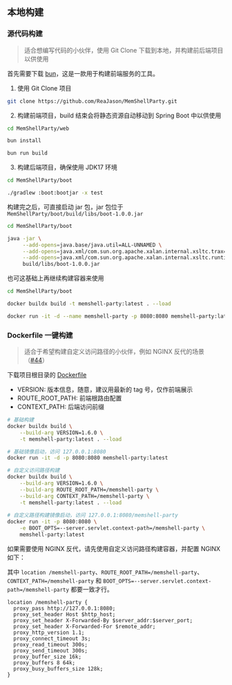 ## 本地构建

### 源代码构建

> 适合想编写代码的小伙伴，使用 Git Clone 下载到本地，并构建前后端项目以供使用

首先需要下载 [bun](https://bun.sh/)，这是一款用于构建前端服务的工具。

1. 使用 Git Clone 项目

```bash
git clone https://github.com/ReaJason/MemShellParty.git
```

2. 构建前端项目，build 结束会将静态资源自动移动到 Spring Boot 中以供使用

```bash
cd MemShellParty/web

bun install

bun run build
```

3. 构建后端项目，确保使用 JDK17 环境

```bash
cd MemShellParty/boot

./gradlew :boot:bootjar -x test
```

构建完之后，可直接启动 jar 包，jar 包位于 `MemShellParty/boot/build/libs/boot-1.0.0.jar`

```bash
cd MemShellParty/boot

java -jar \
     --add-opens=java.base/java.util=ALL-UNNAMED \
     --add-opens=java.xml/com.sun.org.apache.xalan.internal.xsltc.trax=ALL-UNNAMED \
     --add-opens=java.xml/com.sun.org.apache.xalan.internal.xsltc.runtime=ALL-UNNAMED \
     build/libs/boot-1.0.0.jar
```

也可这基础上再继续构建容器来使用

```bash
cd MemShellParty/boot

docker buildx build -t memshell-party:latest . --load

docker run -it -d --name memshell-party -p 8080:8080 memshell-party:latest
```

### Dockerfile 一键构建

> 适合于希望构建自定义访问路径的小伙伴，例如 NGINX 反代的场景（[#44](https://github.com/ReaJason/MemShellParty/issues/44)）

下载项目根目录的 [Dockerfile](./Dockerfile)

- VERSION: 版本信息，随意，建议用最新的 tag 号，仅作前端展示
- ROUTE_ROOT_PATH: 前端根路由配置
- CONTEXT_PATH: 后端访问前缀

```bash
# 基础构建
docker buildx build \
    --build-arg VERSION=1.6.0 \
    -t memshell-party:latest . --load

# 基础镜像启动，访问 127.0.0.1:8080
docker run -it -d -p 8080:8080 memshell-party:latest

# 自定义访问路径构建
docker buildx build \
    --build-arg VERSION=1.6.0 \
    --build-arg ROUTE_ROOT_PATH=/memshell-party \
    --build-arg CONTEXT_PATH=/memshell-party \
    -t memshell-party:latest . --load
    
# 自定义路径构建镜像启动，访问 127.0.0.1:8080/memshell-party
docker run -it -p 8080:8080 \
    -e BOOT_OPTS=--server.servlet.context-path=/memshell-party \
    memshell-party:latest
```

如果需要使用 NGINX 反代，请先使用自定义访问路径构建容器，并配置 NGINX 如下：

其中 `location /memshell-party`、`ROUTE_ROOT_PATH=/memshell-party`、`CONTEXT_PATH=/memshell-party` 和
`BOOT_OPTS=--server.servlet.context-path=/memshell-party` 都要一致才行。

```text
location /memshell-party {
  proxy_pass http://127.0.0.1:8080;
  proxy_set_header Host $http_host;
  proxy_set_header X-Forwarded-By $server_addr:$server_port;
  proxy_set_header X-Forwarded-For $remote_addr;
  proxy_http_version 1.1;
  proxy_connect_timeout 3s;
  proxy_read_timeout 300s;
  proxy_send_timeout 300s;
  proxy_buffer_size 16k;
  proxy_buffers 8 64k;
  proxy_busy_buffers_size 128k;
}
```